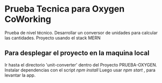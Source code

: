# Prueba Tecnica para Oxygen CoWorking
Prueba de nivel técnico. Desarrollar un conversor de unidades para calcular las cantidades.
Proyecto usando el stack MERN

 ## Para desplegar el proyecto en la maquina local
 Ir hasta el directorio 'unit-converter' dentro del Proyecto PRUEBA-OXYGEN.
 Instalar dependencias con el script *npm install*
 Luego usar *npm start* , para levantar la app.